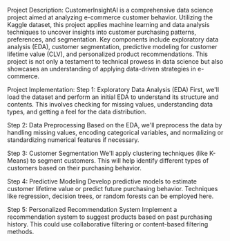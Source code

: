 Project Description:
CustomerInsightAI is a comprehensive data science project aimed at analyzing e-commerce customer behavior. Utilizing the Kaggle dataset, this project applies machine learning and data analysis techniques to uncover insights into customer purchasing patterns, preferences, and segmentation. Key components include exploratory data analysis (EDA), customer segmentation, predictive modeling for customer lifetime value (CLV), and personalized product recommendations. This project is not only a testament to technical prowess in data science but also showcases an understanding of applying data-driven strategies in e-commerce.

Project Implementation:
Step 1: Exploratory Data Analysis (EDA)
First, we'll load the dataset and perform an initial EDA to understand its structure and contents. This involves checking for missing values, understanding data types, and getting a feel for the data distribution.

Step 2: Data Preprocessing
Based on the EDA, we'll preprocess the data by handling missing values, encoding categorical variables, and normalizing or standardizing numerical features if necessary.

Step 3: Customer Segmentation
We'll apply clustering techniques (like K-Means) to segment customers. This will help identify different types of customers based on their purchasing behavior.

Step 4: Predictive Modeling
Develop predictive models to estimate customer lifetime value or predict future purchasing behavior. Techniques like regression, decision trees, or random forests can be employed here.

Step 5: Personalized Recommendation System
Implement a recommendation system to suggest products based on past purchasing history. This could use collaborative filtering or content-based filtering methods.
